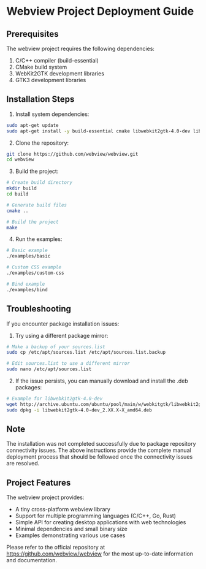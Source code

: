 # Webview Project Deployment Guide

## Prerequisites

The webview project requires the following dependencies:

1. C/C++ compiler (build-essential)
2. CMake build system
3. WebKit2GTK development libraries
4. GTK3 development libraries

## Installation Steps

1. Install system dependencies:
```bash
sudo apt-get update
sudo apt-get install -y build-essential cmake libwebkit2gtk-4.0-dev libgtk-3-dev
```

2. Clone the repository:
```bash
git clone https://github.com/webview/webview.git
cd webview
```

3. Build the project:
```bash
# Create build directory
mkdir build
cd build

# Generate build files
cmake ..

# Build the project
make
```

4. Run the examples:
```bash
# Basic example
./examples/basic

# Custom CSS example
./examples/custom-css

# Bind example
./examples/bind
```

## Troubleshooting

If you encounter package installation issues:

1. Try using a different package mirror:
```bash
# Make a backup of your sources.list
sudo cp /etc/apt/sources.list /etc/apt/sources.list.backup

# Edit sources.list to use a different mirror
sudo nano /etc/apt/sources.list
```

2. If the issue persists, you can manually download and install the .deb packages:
```bash
# Example for libwebkit2gtk-4.0-dev
wget http://archive.ubuntu.com/ubuntu/pool/main/w/webkitgtk/libwebkit2gtk-4.0-dev_2.XX.X-X_amd64.deb
sudo dpkg -i libwebkit2gtk-4.0-dev_2.XX.X-X_amd64.deb
```

## Note

The installation was not completed successfully due to package repository connectivity issues. The above instructions provide the complete manual deployment process that should be followed once the connectivity issues are resolved.

## Project Features

The webview project provides:
- A tiny cross-platform webview library
- Support for multiple programming languages (C/C++, Go, Rust)
- Simple API for creating desktop applications with web technologies
- Minimal dependencies and small binary size
- Examples demonstrating various use cases

Please refer to the official repository at https://github.com/webview/webview for the most up-to-date information and documentation.